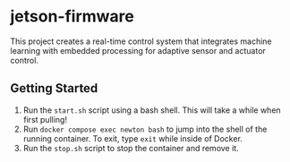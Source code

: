 # jetson-firmware
 This project creates a real-time control system that integrates machine learning with embedded processing for adaptive sensor and actuator control.

## Getting Started
1. Run the `start.sh` script using a bash shell. This will take a while when first pulling!
2. Run `docker compose exec newton bash` to jump into the shell of the running container. To exit, type `exit` while inside of Docker.
3. Run the `stop.sh` script to stop the container and remove it.

